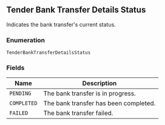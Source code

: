 ## Tender Bank Transfer Details Status

Indicates the bank transfer's current status.

### Enumeration

`TenderBankTransferDetailsStatus`

### Fields

| Name | Description |
|  --- | --- |
| `PENDING` | The bank transfer is in progress. |
| `COMPLETED` | The bank transfer has been completed. |
| `FAILED` | The bank transfer failed. |

